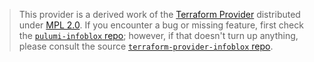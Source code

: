 > This provider is a derived work of the [Terraform Provider](https://github.com/gpduck/terraform-provider-infoblox)
> distributed under [MPL 2.0](https://www.mozilla.org/en-US/MPL/2.0/). If you encounter a bug or missing feature,
> first check the [`pulumi-infoblox` repo](https://github.com/pulumi/pulumi-infoblox/issues); however, if that doesn't turn up anything,
> please consult the source [`terraform-provider-infoblox` repo](https://github.com/gpduck/terraform-provider-infoblox/issues).